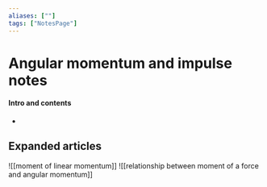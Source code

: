 ```yaml
---
aliases: [""]
tags: ["NotesPage"]
---
```


# Angular momentum and impulse notes

#### Intro and contents
- 


## Expanded articles
![[moment of linear momentum]]
![[relationship between moment of a force and angular momentum]]